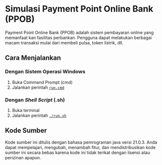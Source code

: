 # Simulasi Payment Point Online Bank (PPOB)

Payment Point Online Bank (PPOB) adalah sistem pembayaran online yang memanfaat kan fasilitas perbankan. Pengguna dapat melakukan berbagai macam transaksi mulai dari membeli pulsa, token listrik, dll.

## Cara Menjalankan

### Dengan Sistem Operasi Windows

1. Buka Command Prompt (cmd)
2. Jalankan perintah [`run.cmd`](run.cmd)

### Dengan _Shell Script_ (.sh)

1. Buka terminal
2. Jalankan perintah [`./run.sh`](run.sh)


## Kode Sumber

Kode sumber ini ditulis dengan bahasa pemrograman java versi 21.0.3.
Anda dapat mempelajari, mengubah, menambah fitur, dan mendistribusikan kode sumber ini secara bebas karena kode ini tidak terikat dengan lisensi atau perizinan apapun.
